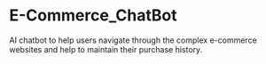 # E-Commerce_ChatBot
AI chatbot to help users navigate through the complex e-commerce websites and help to maintain their purchase history.
